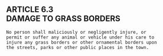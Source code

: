 ## ARTICLE 6.3<br/>DAMAGE TO GRASS BORDERS

```
No person shall maliciously or negligently injure, or
permit or suffer any animal or vehicle under his care to
injure any grass borders or other ornamental borders upon
the streets, parks or other public places in the town.
```
